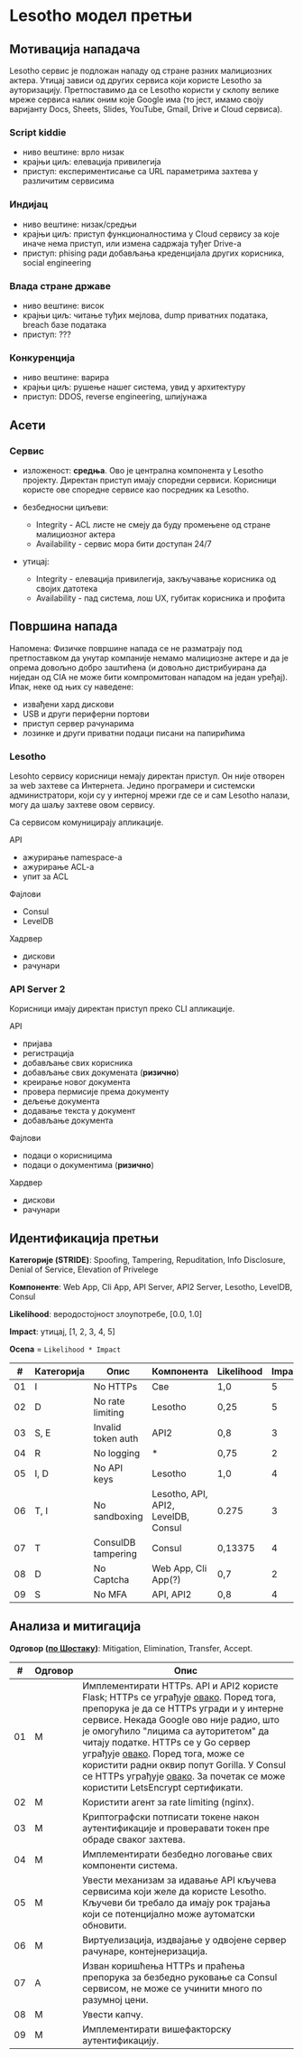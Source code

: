 # Lesotho модел претњи

## Мотивација нападача

Lesotho сервис је подложан нападу од стране разних малициозних актера. Утицај
зависи од других сервиса који користе Lesotho за ауторизацију. Претпоставимо да
се Lesotho користи у склопу велике мреже сервиса налик оним које Google има (то
јест, имамо своју варијанту Docs, Sheets, Slides, YouTube, Gmail, Drive и Cloud
сервиса).

### Script kiddie
 
- ниво вештине: врло низак
- крајњи циљ: елевација привилегија
- приступ: експериментисање са URL параметрима захтева у различитим сервисима

### Индијац

- ниво вештине: низак/средњи
- крајњи циљ: приступ функционалностима у Cloud сервису за које иначе нема приступ, или измена садржаја туђег Drive-а
- приступ: phising ради добављања креденцијала других корисника, social engineering

### Влада стране државе

- ниво вештине: висок
- крајњи циљ: читање туђих мејлова, dump приватних података, breach базе података 
- приступ: ??? 

### Конкуренција

- ниво вештине: варира
- крајњи циљ: рушење нашег система, увид у архитектуру
- приступ: DDOS, reverse engineering, шпијунажа 

## Асети

### Сервис

- изложеност: **средња**. Ово је централна компонента у Lesotho пројекту. Директан приступ имају споредни сервиси. Корисници користе ове споредне сервисе као посредник ка Lesotho.

- безбедносни циљеви:
    - Integrity - ACL листе не смеју да буду промењене од стране малициозног актера
    - Availability - сервис мора бити доступан 24/7

- утицај:
    - Integrity - елевација привилегија, закључавање корисника од својих датотека
    - Availability - пад система, лош UX, губитак корисника и профита

## Површина напада

Напомена: Физичке површине напада се не разматрају под претпоставком да унутар компаније немамо малициозне актере и да је опрема довољно добро заштићена (и довољно дистрибуирана да ниједан од CIA не може бити компромитован нападом на један уређај). 
Ипак, неке од њих су наведене:
- извађени хард дискови
- USB и други периферни портови
- приступ сервер рачунарима
- лозинке и други приватни подаци писани на папирићима

### Lesotho

Lesohto сервису корисници немају директан приступ. Он није отворен за web захтеве са Интернета. Једино програмери и системски администратори, који су у интерној мрежи где се и сам Lesotho налази, могу да шаљу захтеве овом сервису.

Са сервисом комуницирају апликације.

API
- ажурирање namespace-а
- ажурирање ACL-a
- упит за ACL

Фајлови
- Consul
- LevelDB

Хадрвер
- дискови
- рачунари

### API Server 2

Корисници имају директан приступ преко CLI апликације.

API
- пријава
- регистрација
- добављање свих корисника
- добављање свих докумената (**ризично**)
- креирање новог документа
- провера пермисије према документу
- дељење документа
- додавање текста у документ
- добављање документа

Фајлови
- подаци о корисницима
- подаци о документима (**ризично**)

Хардвер
- дискови
- рачунари

## Идентификација претњи

**Категорије (STRIDE)**: Spoofing, Tampering, Repuditation, Info Disclosure, Denial of Service, Elevation of Privelege

**Компоненте**: Web App, Cli App, API Server, API2 Server, Lesotho, LevelDB, Consul

**Likelihood**: веродостојност злоупотребе, [0.0, 1.0]

**Impact**: утицај, [1, 2, 3, 4, 5]

**Ocena** = `Likelihood * Impact`

| #  | Категорија | Опис | Компонента | Likelihood | Impact | Ocena |
|----|------------|------|------------|------------|--------|-------|
| 01 | I | No HTTPs | Све | 1,0 | 5 | 5,0 |
| 02 | D | No rate limiting | Lesotho | 0,25 | 5 | 1,25 |
| 03 | S, E | Invalid token auth | API2 | 0,8 | 3 | 2,4 |
| 04 | R | No logging | * | 0,75 | 2 | 1,5 |
| 05 | I, D | No API keys | Lesotho | 1,0 | 4 | 4,0 | 
| 06 | T, I | No sandboxing | Lesotho, API, API2, LevelDB, Consul | 0.275 | 3 | 0,825 |
| 07 | T | ConsulDB tampering | Consul | 0,13375 | 4 | 0,535
| 08 | D | No Captcha | Web App, Cli App(?) | 0,7 | 2 | 1,4 |
| 09 | S | No MFA | API, API2 | 0,8 | 4 | 3,2 |

## Анализа и митигација

**Одговор ([по Шостаку](https://shostack.org/resources/threat-modeling))**: Mitigation, Elimination, Transfer, Accept.

| #  | Одговор | Опис              |
|----|---------|-------------------|
| 01 | M | Имплементирати HTTPs. API и API2 користе Flask; HTTPs се уграђује [овако](https://stackoverflow.com/a/29464090). Поред тога, препорука је да се HTTPs угради и у интерне сервисе. Некада Google ово није радио, што је омогућило "лицима са ауторитетом" да читају податке. HTTPs се у Go сервер уграђује [овако](https://stackoverflow.com/a/46992083). Поред тога, може се користити радни оквир попут Gorilla. У Consul се HTTPs уграђује [овако](https://developer.hashicorp.com/consul/tutorials/archive/tls-encryption-openssl-secure). За почетак се може користити LetsEncrypt сертификати. |
| 02 | M | Користити агент за rate limiting (nginx). |
| 03 | M | Криптографски потписати токене након аутентификације и проверавати токен пре обраде сваког захтева. |
| 04 | M | Имплементирати безбедно логовање свих компоненти система. |
| 05 | M | Увести механизам за идавање API кључева сервисима који желе да користе Lesotho. Кључеви би требало да имају рок трајања који се потенцијално може аутоматски обновити. |
| 06 | M | Виртуелизација, издвајање у одвојене сервер рачунаре, контејнеризација. |
| 07 | A | Изван коришћења HTTPs и праћења препорука за безбедно руковање са Consul сервисом, не може се учинити много по разумној цени. |
| 08 | M | Увести капчу. |
| 09 | M | Имплементирати вишефакторску аутентификацију.  |